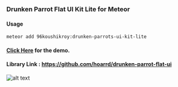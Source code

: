 ### Drunken Parrot Flat UI Kit Lite for Meteor

#### Usage

``meteor add 96koushikroy:drunken-parrots-ui-kit-lite``

#### [Click Here](http://hoarrd.github.io/drunken-parrot-flat-ui/) for the demo.
#### Library Link : https://github.com/hoarrd/drunken-parrot-flat-ui
![alt text](https://hoarrd.com/wp-content/uploads/2014/09/drunken-parrot-free.jpg "UI Kit")




